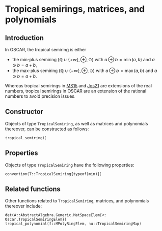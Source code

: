 # Tropical semirings, matrices, and polynomials

## Introduction
In OSCAR, the tropical semiring is either
- the min-plus semiring $(\mathbb{Q}\cup\{+\infty\},\oplus,\odot)$ with $a\oplus b=\min(a,b)$ and $a\odot b=a+b$,
- the max-plus semiring $(\mathbb{Q}\cup\{-\infty\},\oplus,\odot)$ with $a\oplus b=\max(a,b)$ and $a\odot b=a+b$.

Whereas tropical semirings in [MS15](@cite) and [Jos21](@cite) are extensions of the real numbers, tropical semirings in OSCAR are an extension of the rational numbers to avoid precision issues.

## Constructor
Objects of type `TropicalSemiring`, as well as matrices and polynomials thereover, can be constructed as follows:
```@docs
tropical_semiring()
```

## Properties
Objects of type `TropicalSemiring` have the following properties:
```@docs
convention(T::TropicalSemiring{typeof(min)})
```

## Related functions
Other functions related to `TropicalSemiring`, matrices, and polynomials thereover include:
```@docs
det(A::AbstractAlgebra.Generic.MatSpaceElem{<: Oscar.TropicalSemiringElem})
tropical_polynomial(f::MPolyRingElem, nu::TropicalSemiringMap)
```
